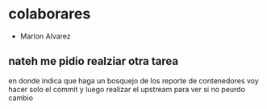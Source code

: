 # colaborares
* Marlon Alvarez 
## nateh me pidio realziar otra tarea
en donde indica que haga un bosquejo de los
reporte de contenedores
voy hacer solo el commit y luego realizar el upstream para ver si no peurdo cambio